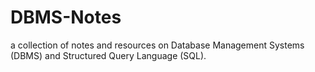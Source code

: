 # DBMS-Notes
a collection of notes and resources on Database Management Systems (DBMS) and Structured Query Language (SQL).
